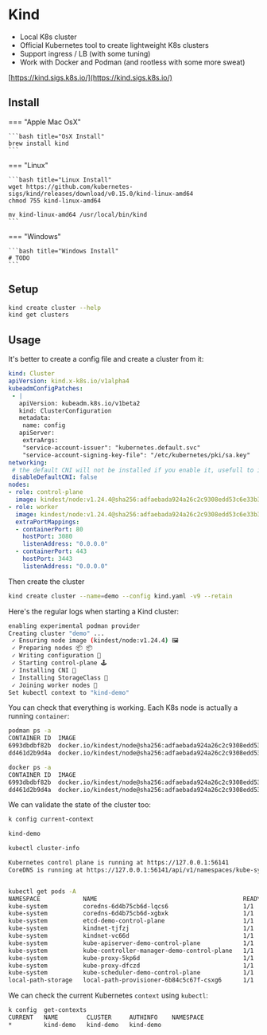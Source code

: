 # Kind

- Local K8s cluster
- Official Kubernetes tool to create lightweight K8s clusters
- Support ingress / LB (with some tuning)
- Work with Docker and Podman (and rootless with some more sweat)

[https://kind.sigs.k8s.io/](https://kind.sigs.k8s.io/)

## Install

=== "Apple Mac OsX"

    ```bash title="OsX Install"
    brew install kind
    ```

=== "Linux"

    ```bash title="Linux Install"
    wget https://github.com/kubernetes-sigs/kind/releases/download/v0.15.0/kind-linux-amd64
    chmod 755 kind-linux-amd64

    mv kind-linux-amd64 /usr/local/bin/kind
    ```

=== "Windows"

    ```bash title="Windows Install"
    # TODO
    ```

## Setup

```bash
kind create cluster --help
kind get clusters
```

## Usage

It's better to create a config file and create a cluster from it:

```yaml linenums="1" title="kind.yaml"
kind: Cluster
apiVersion: kind.x-k8s.io/v1alpha4
kubeadmConfigPatches:
 - |
   apiVersion: kubeadm.k8s.io/v1beta2
   kind: ClusterConfiguration
   metadata:
 	name: config
   apiServer:
 	extraArgs:
   	"service-account-issuer": "kubernetes.default.svc"
   	"service-account-signing-key-file": "/etc/kubernetes/pki/sa.key"
networking:
 # the default CNI will not be installed if you enable it, usefull to install Cilium !
 disableDefaultCNI: false
nodes:
- role: control-plane
  image: kindest/node:v1.24.4@sha256:adfaebada924a26c2c9308edd53c6e33b3d4e453782c0063dc0028bdebaddf98
- role: worker
  image: kindest/node:v1.24.4@sha256:adfaebada924a26c2c9308edd53c6e33b3d4e453782c0063dc0028bdebaddf98
  extraPortMappings:
  - containerPort: 80
	hostPort: 3080
	listenAddress: "0.0.0.0"
  - containerPort: 443
	hostPort: 3443
	listenAddress: "0.0.0.0"
```

Then create the cluster

```bash
kind create cluster --name=demo --config kind.yaml -v9 --retain
```

Here's the regular logs when starting a Kind cluster:

```bash
enabling experimental podman provider
Creating cluster "demo" ...
 ✓ Ensuring node image (kindest/node:v1.24.4) 🖼
 ✓ Preparing nodes 📦 📦
 ✓ Writing configuration 📜
 ✓ Starting control-plane 🕹️
 ✓ Installing CNI 🔌
 ✓ Installing StorageClass 💾
 ✓ Joining worker nodes 🚜
Set kubectl context to "kind-demo"
```

You can check that everything is working. Each K8s node is actually a running `container`:

```bash
podman ps -a
CONTAINER ID  IMAGE                                                                                           COMMAND     CREATED        STATUS            PORTS                                        NAMES
6993dbdbf82b  docker.io/kindest/node@sha256:adfaebada924a26c2c9308edd53c6e33b3d4e453782c0063dc0028bdebaddf98              3 minutes ago  Up 3 minutes ago  127.0.0.1:55210->6443/tcp                    demo-control-plane
dd461d2b9d4a  docker.io/kindest/node@sha256:adfaebada924a26c2c9308edd53c6e33b3d4e453782c0063dc0028bdebaddf98              3 minutes ago  Up 3 minutes ago  0.0.0.0:3080->80/tcp, 0.0.0.0:3443->443/tcp  demo-worker

docker ps -a
CONTAINER ID  IMAGE                                                                                           COMMAND     CREATED        STATUS            PORTS                                        NAMES
6993dbdbf82b  docker.io/kindest/node@sha256:adfaebada924a26c2c9308edd53c6e33b3d4e453782c0063dc0028bdebaddf98              4 minutes ago  Up 4 minutes ago  127.0.0.1:55210->6443/tcp                    demo-control-plane
dd461d2b9d4a  docker.io/kindest/node@sha256:adfaebada924a26c2c9308edd53c6e33b3d4e453782c0063dc0028bdebaddf98              4 minutes ago  Up 4 minutes ago  0.0.0.0:3080->80/tcp, 0.0.0.0:3443->443/tcp  demo-worker
```

We can validate the state of the cluster too:

```bash
k config current-context

kind-demo

kubectl cluster-info

Kubernetes control plane is running at https://127.0.0.1:56141
CoreDNS is running at https://127.0.0.1:56141/api/v1/namespaces/kube-system/services/kube-dns:dns/proxy


kubectl get pods -A
NAMESPACE            NAME                                         READY   STATUS    RESTARTS   AGE
kube-system          coredns-6d4b75cb6d-lqcs6                     1/1     Running   0          4m6s
kube-system          coredns-6d4b75cb6d-xgbxk                     1/1     Running   0          4m6s
kube-system          etcd-demo-control-plane                      1/1     Running   0          4m18s
kube-system          kindnet-tjfzj                                1/1     Running   0          4m6s
kube-system          kindnet-vc66d                                1/1     Running   0          4m1s
kube-system          kube-apiserver-demo-control-plane            1/1     Running   0          4m18s
kube-system          kube-controller-manager-demo-control-plane   1/1     Running   0          4m18s
kube-system          kube-proxy-5kp6d                             1/1     Running   0          4m6s
kube-system          kube-proxy-dfczd                             1/1     Running   0          4m1s
kube-system          kube-scheduler-demo-control-plane            1/1     Running   0          4m18s
local-path-storage   local-path-provisioner-6b84c5c67f-csxg6      1/1     Running   0          4m6s
```

We can check the current Kubernetes `context` using `kubectl`:

```bash
k config  get-contexts
CURRENT   NAME        CLUSTER     AUTHINFO    NAMESPACE
*         kind-demo   kind-demo   kind-demo
```